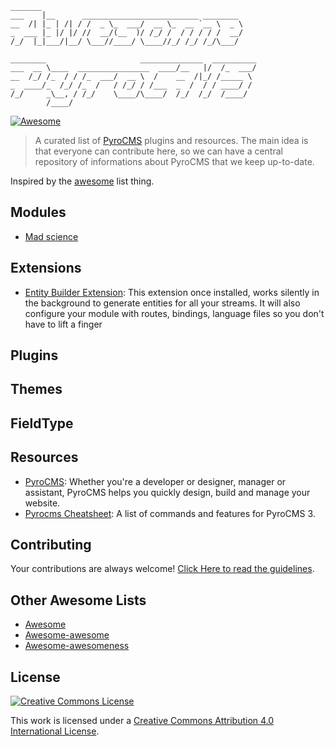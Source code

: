 ```
_______                                                  
___    |__      __________________________ ________      
__  /| |_ | /| / /  _ \_  ___/  __ \_  __ `__ \  _ \     
_  ___ |_ |/ |/ //  __/(__  )/ /_/ /  / / / / /  __/     
/_/  |_|___/|__/ \___//____/ \____//_/ /_/ /_/\___/      
                                                         
________                     ______________  __________  
___  __ \____  ________________  ____/__   |/  /_  ___/  
__  /_/ /_  / / /_  ___/  __ \  /    __  /|_/ /_____ \   
_  ____/_  /_/ /_  /   / /_/ / /___  _  /  / / ____/ /   
/_/     _\__, / /_/    \____/\____/  /_/  /_/  /____/    
        /____/                                          
```

[![Awesome](https://cdn.rawgit.com/sindresorhus/awesome/d7305f38d29fed78fa85652e3a63e154dd8e8829/media/badge.svg)](https://github.com/sindresorhus/awesome)

> A curated list of [PyroCMS](https://www.pyrocms.com/) plugins and resources. The main idea is that everyone can contribute here, so we can have a central repository of informations about PyroCMS that we keep up-to-date.

Inspired by the [awesome](https://github.com/sindresorhus/awesome) list thing.

## Modules

- [Mad science](#mad-science)

## Extensions

- [Entity Builder Extension](https://github.com/websemantics/entity_builder-extension): This extension once installed, works silently in the background to generate entities for all your streams. It will also configure your module with routes, bindings, language files so you don't have to lift a finger

## Plugins

## Themes

## FieldType

## Resources

- [PyroCMS](https://www.pyrocms.com): Whether you're a developer or designer, manager or assistant, PyroCMS helps you quickly design, build and manage your website.
- [Pyrocms Cheatsheet](http://websemantics.github.io/pyrocms-cheatsheet/): A list of commands and features for PyroCMS 3.

## Contributing

Your contributions are always welcome! [Click Here to read the guidelines](https://github.com/websemantics/awesome-pyrocms/blob/master/contributing.md).

## Other Awesome Lists

* [Awesome](https://github.com/sindresorhus/awesome)
* [Awesome-awesome](https://github.com/emijrp/awesome-awesome)
* [Awesome-awesomeness](https://github.com/bayandin/awesome-awesomeness)

## License

[![Creative Commons License](http://i.creativecommons.org/l/by/4.0/88x31.png)](http://creativecommons.org/licenses/by/4.0/)

This work is licensed under a [Creative Commons Attribution 4.0 International License](http://creativecommons.org/licenses/by/4.0/).